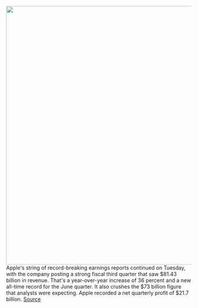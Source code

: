 <img src='https://cdn.vox-cdn.com/thumbor/KCRjIDXko8IEWCvNC89tHET9DxM=/0x0:2040x1360/1200x800/filters:focal(854x568:1180x894)/cdn.vox-cdn.com/uploads/chorus_image/image/69641032/acastro_180604_1777_apple_wwdc_0001.0.jpg' width='700px' /><br/>
Apple's string of record-breaking earnings reports continued on Tuesday, with the company posting a strong fiscal third quarter that saw $81.43 billion in revenue. That's a year-over-year increase of 36 percent and a new all-time record for the June quarter. It also crushes the $73 billion figure that analysts were expecting. Apple recorded a net quarterly profit of $21.7 billion.
<a href='https://www.theverge.com/2021/7/27/22596120/apple-q3-2021-earnings-iphone-ipad-mac'> Source <a/>